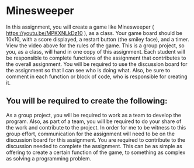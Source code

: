# Minesweeper
In this assignment, you will create a game like Minesweeper ( https://youtu.be/MPKXNLkDz10 ), as a class. Your game board should be 10x10, with a score displayed, a restart button (the smiley face), and a timer. View the video above for the rules of the game. This is a group project, so you, as a class, will hand in one copy of this assignment. Each student will be responsible to complete functions of the assignment that contributes to the overall assignment. You will be required to use the discussion board for the assignment so that I can see who is doing what. Also, be sure to comment in each function or block of code, who is responsible for creating it.

## You will be required to create the following:
As a group project, you will be required to work as a team to develop the program. Also, as part of a team, you will be required to do your share of the work and contribute to the project. In order for me to be witness to this group effort, communication for the assignment will need to be on the discussion board for this assignment. You are required to contribute to the discussion needed to complete the assignment. This can be as simple as offering to create a certain function of the game, to something as complex as solving a programming problem.
